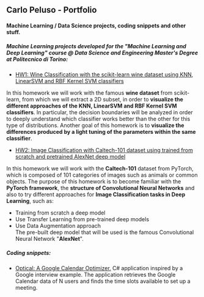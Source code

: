 ## Carlo Peluso - Portfolio
#### Machine Learning / Data Science projects, coding snippets and other stuff.

##### Machine Learning projects developed for the "Machine Learning and Deep Learning" course @ Data Science and Engineering Master's Degree at Politecnico di Torino:

* [HW1: Wine Classification with the scikit-learn wine dataset using KNN, LinearSVM and RBF Kernel SVM classifiers](https://github.com/cpeluso/HW1-Wine-Classification/blob/master/HW1%20-%20Wine%20Classification.ipynb)

In this homework we will work with the famous **wine dataset** from scikit-learn, from which we will extract a 2D subset, in order to **visualize the different approaches of the KNN, LinearSVM and RBF Kernel SVM classifiers**.
In particular, the decision boundaries will be analyzed in order to deeply understand which classifier works better than the other for this type of distributions.
Another goal of this homework is to **visualize the differences produced by a light tuning of the parameters within the same classifier**.


* [HW2: Image Classification with Caltech-101 dataset using trained from scratch and pretrained AlexNet deep model](https://github.com/cpeluso/HW2-Image-Classification/blob/master/HW2%20-%20Image%20Classification.ipynb)

In this homework we will work with the **Caltech-101** dataset from PyTorch, which is composed of 101 categories of images such as animals or common objects.
The purpose of this homework is to become familiar with the **PyTorch framework**, the **structure of Convolutional Neural Networks** and also to try different approaches for **Image Classification tasks in Deep Learning**, such as:
* Training from scratch a deep model
* Use Transfer Learning from pre-trained deep models
* Use Data Augmentation approach<br/>
The pre-built deep model that will be used is the famous Convolutional Neural Network "**AlexNet**".

##### Coding snippets:

* [Optical: A Google Calendar Optimizer.](https://github.com/cpeluso/optical) C# application inspired by a Google interview example. The application retrieves the Google Calendar data of N users and finds the time slots available to set up a meeting. 

